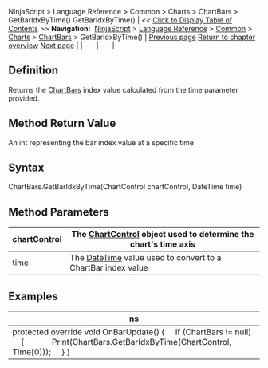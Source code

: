 ﻿
NinjaScript \> Language Reference \> Common \> Charts \> ChartBars \> GetBarIdxByTime()
GetBarIdxByTime()
| \<\< [Click to Display Table of Contents](chartbars_getbaridxbytime.md) \>\> **Navigation:**     [NinjaScript](ninjascript.md) \> [Language Reference](language_reference_wip.md) \> [Common](common.md) \> [Charts](chart.md) \> [ChartBars](chartbars.md) \> GetBarIdxByTime() | [Previous page](chartbars_fromindex.md) [Return to chapter overview](chartbars.md) [Next page](chartbars_getbaridxbyx.md) |
| --- | --- |
## Definition
Returns the [ChartBars](chartbars.md) index value calculated from the time parameter provided.
 
## Method Return Value
An int representing the bar index value at a specific time
## 
## Syntax
ChartBars.GetBarIdxByTime(ChartControl chartControl, DateTime time)
## 
## Method Parameters
| chartControl | The [ChartControl](chartcontrol.md) object used to determine the chart's time axis |
| --- | --- |
| time | The [DateTime](https://msdn.microsoft.com/en-us/library/system.datetime(v=vs.110).aspx) value used to convert to a ChartBar index value |
## 
## 
## Examples
| ns |
| --- |
| protected override void OnBarUpdate() {       if (ChartBars !\= null)       {               Print(ChartBars.GetBarIdxByTime(ChartControl, Time\[0]));      } } |

